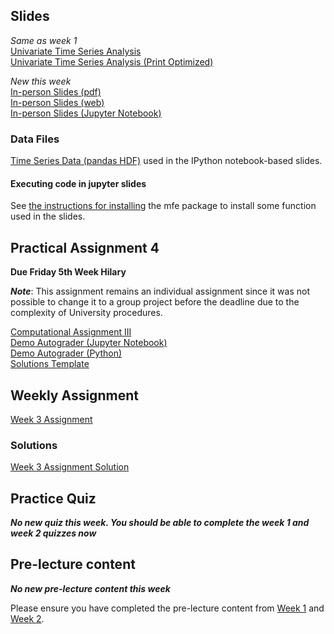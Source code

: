 <!--
.. title: Financial Econometrics II: Week 3
.. slug: hilary-term-3
.. date: 2020-11-27 17:51:04 UTC
.. tags: teaching, mfe
.. category: teaching 
.. link: 
.. description: Teaching resources for MFE Financial Econometrics II Week 3
.. type: text
.. jumbotron_color: #002147
.. jumbotron_light: True
.. jumbotron: MFE Financial Econometrics II: Week 3
.. jumbotron_text: Teaching material from Week 3.
-->

## Slides

_Same as week 1_ <br/>
[Univariate Time Series Analysis](/files/teaching/mfe/slides/time_series_slides_2020-2021.pdf) <br />
[Univariate Time Series Analysis (Print Optimized)](/files/teaching/mfe/slides/time_series_slides_2020-2021-print.pdf)

_New this week_ <br/>
[In-person Slides (pdf)](/files/teaching/mfe/slides/time-series-slides-2020-21-in-person-week-3.pdf)  <br />
[In-person Slides (web)](/files/teaching/mfe/slides/time-series-slides-2020-21-in-person-week-3.html)  <br />
[In-person Slides (Jupyter Notebook)](/files/teaching/mfe/slides/time-series-slides-2020-21-in-person-week-3.ipynb)  <br />

### Data Files

[Time Series Data (pandas HDF)](/files/teaching/mfe/data/time-series-data.h5) used in the IPython notebook-based slides.

#### Executing code in jupyter slides
See [the instructions for installing](../running-notebooks) the mfe package to install some 
function used in the slides.

## Practical Assignment 4

**Due Friday 5th Week Hilary**

**_Note_**: This assignment remains an individual assignment since it was not possible to change it to a group project before the deadline due to the complexity of University procedures.

[Computational Assignment III](/files/teaching/mfe/assignments/mfe-fe-computational-exercise-3-2020-2021.pdf) <br />
[Demo Autograder (Jupyter Notebook)](/files/teaching/mfe/assignments/demo-autograder-pw3.ipynb) <br />
[Demo Autograder (Python)](/files/teaching/mfe/assignments/demo-autograder-pw3.py) <br />
[Solutions Template](/files/teaching/mfe/assignments/solutions-pw3.py)

## Weekly Assignment

[Week 3 Assignment](/files/teaching/mfe/homework/ht-week-3-assignment.pdf) 

### Solutions ###

[Week 3 Assignment Solution](/files/teaching/mfe/homework/ht-week-3-assignment-answers.pdf)

## Practice Quiz

**_No new quiz this week. You should be able to complete the week 1 and week 2 quizzes now_**

## Pre-lecture content

**_No new pre-lecture content this week_**

Please ensure you have completed the pre-lecture content from [Week 1](../hilary-term-1) and [Week 2](../hilary-term-2).
